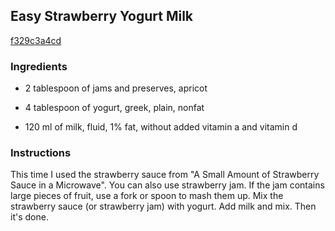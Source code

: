 ## Easy Strawberry Yogurt Milk

[f329c3a4cd](https://cookpad.com/us/recipes/148203-easy-strawberry-yogurt-milk)

### Ingredients

 - 2 tablespoon of jams and preserves, apricot

 - 4 tablespoon of yogurt, greek, plain, nonfat

 - 120 ml of milk, fluid, 1% fat, without added vitamin a and vitamin d

### Instructions

This time I used the strawberry sauce from "A Small Amount of Strawberry Sauce in a Microwave". You can also use strawberry jam. If the jam contains large pieces of fruit, use a fork or spoon to mash them up. Mix the strawberry sauce (or strawberry jam) with yogurt. Add milk and mix. Then it's done.